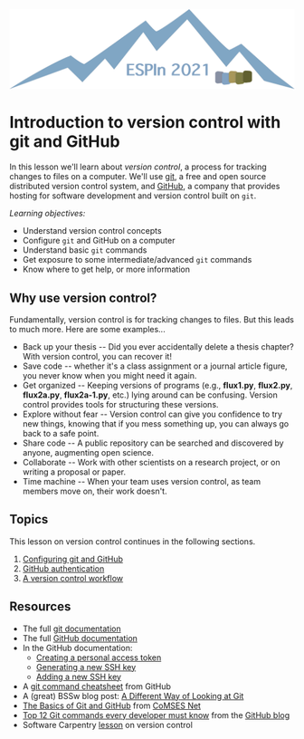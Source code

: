 ![Ivy logo](https://raw.githubusercontent.com/csdms/ivy/main/media/logo.png)

# Introduction to version control with git and GitHub

In this lesson we'll learn about *version control*,
a process for tracking changes to files on a computer.
We'll use [git](https://git-scm.com/),
a free and open source distributed version control system,
and [GitHub](https://github.com/),
a company that provides hosting for software development and version control
built on `git`.

*Learning objectives:*

* Understand version control concepts
* Configure `git` and GitHub on a computer
* Understand basic `git` commands
* Get exposure to some intermediate/advanced `git` commands
* Know where to get help, or more information


## Why use version control?

Fundamentally,
version control is for tracking changes to files.
But this leads to much more.
Here are some examples...

* Back up your thesis -- Did you ever accidentally delete
  a thesis chapter? With version control, you can recover it!
* Save code -- whether it's a class assignment or a journal article figure,
  you never know when you might need it again.
* Get organized -- Keeping versions of programs (e.g., **flux1.py**,
  **flux2.py**, **flux2a.py**, **flux2a-1.py**, etc.) lying around can
  be confusing. Version control provides tools for structuring these
  versions.
* Explore without fear -- Version control can give you confidence to try
  new things, knowing that if you mess something up, you can always go
  back to a safe point.
* Share code -- A public repository can be searched and discovered by
  anyone, augmenting open science.
* Collaborate -- Work with other scientists on a research project,
  or on writing a proposal or paper.
* Time machine -- When your team uses version control, as team members
  move on, their work doesn't.


## Topics

This lesson on version control continues in the following sections.

1. [Configuring git and GitHub](./configuring-git.md)
1. [GitHub authentication](./github-authentication.md)
1. [A version control workflow](./git-workflow.md)


## Resources

* The full [git documentation](https://git-scm.com/docs)
* The full [GitHub documentation](https://docs.github.com)
* In the GitHub documentation:
  * [Creating a personal access token](https://docs.github.com/en/authentication/keeping-your-account-and-data-secure/creating-a-personal-access-token)
  * [Generating a new SSH key](https://docs.github.com/en/authentication/connecting-to-github-with-ssh/generating-a-new-ssh-key-and-adding-it-to-the-ssh-agent)
  * [Adding a new SSH key](https://docs.github.com/en/authentication/connecting-to-github-with-ssh/adding-a-new-ssh-key-to-your-github-account)
* A [git command cheatsheet](https://education.github.com/git-cheat-sheet-education.pdf) from GitHub
* A (great) BSSw blog post: [A Different Way of Looking at Git](https://bssw.io/blog_posts/a-different-way-of-looking-at-git)
* [The Basics of Git and GitHub](https://github.com/comses-education/github-starter-course) from [CoMSES Net](https://comses.net/)
* [Top 12 Git commands every developer must know](https://github.blog/2024-06-10-top-12-git-commands-every-developer-must-know/) from the [GitHub blog](https://github.blog/)
* Software Carpentry [lesson](https://swcarpentry.github.io/git-novice/) on version control
